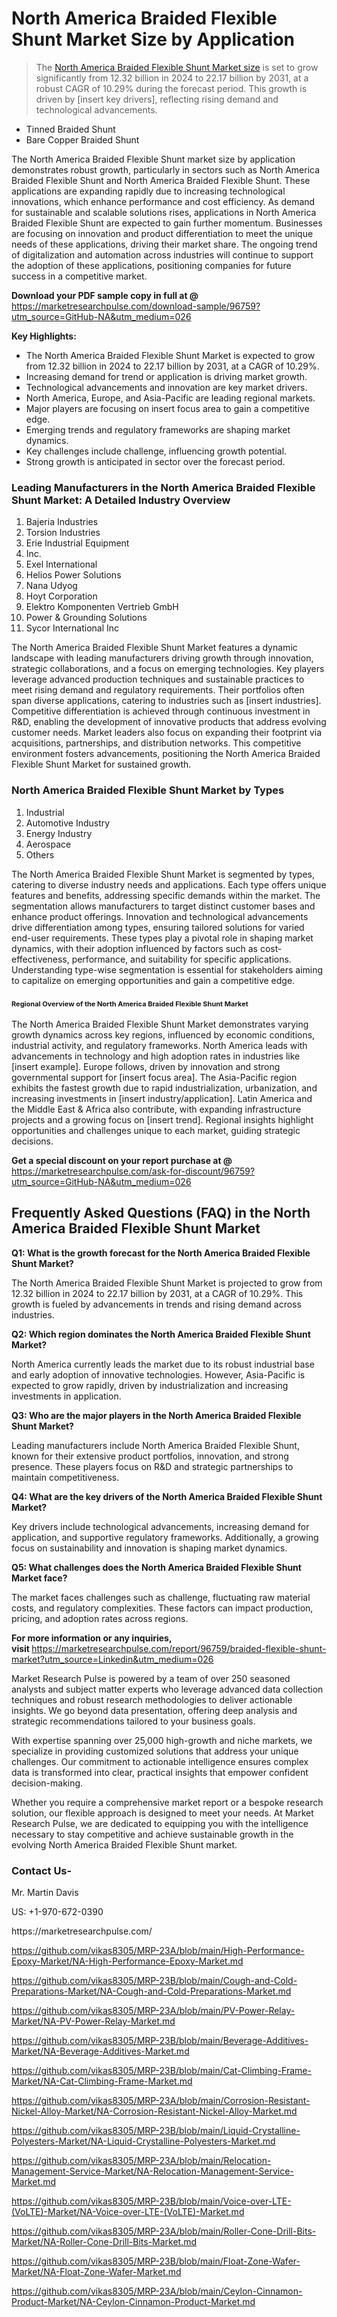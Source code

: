 
<h1>North America Braided Flexible Shunt Market&nbsp;Size by Application</h1><blockquote><p>The <a href="https://marketresearchpulse.com/download-sample/96759?utm_source=GitHub-NA&amp;utm_medium=026">North America Braided Flexible Shunt Market size</a> is set to grow significantly from 12.32 billion in 2024 to 22.17 billion by 2031, at a robust CAGR of 10.29% during the forecast period. This growth is driven by [insert key drivers], reflecting rising demand and technological advancements.</p></blockquote><ul><li>Tinned Braided Shunt<li> Bare Copper Braided Shunt</li></ul><p>The North America Braided Flexible Shunt market size by application demonstrates robust growth, particularly in sectors such as North America Braided Flexible Shunt and North America Braided Flexible Shunt. These applications are expanding rapidly due to increasing technological innovations, which enhance performance and cost efficiency. As demand for sustainable and scalable solutions rises, applications in North America Braided Flexible Shunt are expected to gain further momentum. Businesses are focusing on innovation and product differentiation to meet the unique needs of these applications, driving their market share. The ongoing trend of digitalization and automation across industries will continue to support the adoption of these applications, positioning companies for future success in a competitive market.</p><p><strong>Download your PDF sample copy in full at @ </strong><a href="https://marketresearchpulse.com/download-sample/96759?utm_source=GitHub-NA&amp;utm_medium=026">https://marketresearchpulse.com/download-sample/96759?utm_source=GitHub-NA&amp;utm_medium=026</a></p><p><strong>Key Highlights: </strong></p><ul><li>The North America Braided Flexible Shunt Market is expected to grow from 12.32 billion in 2024 to 22.17 billion by 2031, at a CAGR of 10.29%.</li><li>Increasing demand for trend or application is driving market growth.</li><li>Technological advancements and innovation are key market drivers.</li><li>North America, Europe, and Asia-Pacific are leading regional markets.</li><li>Major players are focusing on insert focus area to gain a competitive edge.</li><li>Emerging trends and regulatory frameworks are shaping market dynamics.</li><li>Key challenges include challenge, influencing growth potential.</li><li>Strong growth is anticipated in sector over the forecast period.</li></ul><h3>Leading Manufacturers in the North America Braided Flexible Shunt Market: A Detailed Industry Overview</h3><ol><li>Bajeria Industries</li><li>Torsion Industries</li><li>Erie Industrial Equipment</li><li>Inc.</li><li>Exel International</li><li>Helios Power Solutions</li><li>Nana Udyog</li><li>Hoyt Corporation</li><li>Elektro Komponenten Vertrieb GmbH</li><li>Power & Grounding Solutions</li><li>Sycor International Inc</li></ol><div class="flex max-w-full flex-col flex-grow"><div class="min-h-8 text-message flex w-full flex-col items-end gap-2 whitespace-normal break-words [.text-message+&amp;]:mt-5" dir="auto" data-message-author-role="assistant" data-message-id="fd8432e4-4910-450d-b182-61b7bfb0a01f" data-message-model-slug="gpt-4o"><div class="flex w-full flex-col gap-1 empty:hidden first:pt-[3px]"><div class="markdown prose w-full break-words dark:prose-invert light"><p>The North America Braided Flexible Shunt Market features a dynamic landscape with leading manufacturers driving growth through innovation, strategic collaborations, and a focus on emerging technologies. Key players leverage advanced production techniques and sustainable practices to meet rising demand and regulatory requirements. Their portfolios often span diverse applications, catering to industries such as [insert industries]. Competitive differentiation is achieved through continuous investment in R&amp;D, enabling the development of innovative products that address evolving customer needs. Market leaders also focus on expanding their footprint via acquisitions, partnerships, and distribution networks. This competitive environment fosters advancements, positioning the North America Braided Flexible Shunt Market for sustained growth.</p></div></div></div></div><h3>North America Braided Flexible Shunt Market by Types</h3><ol><li>Industrial<li> Automotive Industry<li> Energy Industry<li> Aerospace<li> Others</li></ol><div class="flex max-w-full flex-col flex-grow"><div class="min-h-8 text-message flex w-full flex-col items-end gap-2 whitespace-normal break-words [.text-message+&amp;]:mt-5" dir="auto" data-message-author-role="assistant" data-message-id="084470be-0bb7-4664-bddf-5156b4f41249" data-message-model-slug="gpt-4o-mini"><div class="flex w-full flex-col gap-1 empty:hidden first:pt-[3px]"><div class="markdown prose w-full break-words dark:prose-invert light"><p>The North America Braided Flexible Shunt Market is segmented by types, catering to diverse industry needs and applications. Each type offers unique features and benefits, addressing specific demands within the market. The segmentation allows manufacturers to target distinct customer bases and enhance product offerings. Innovation and technological advancements drive differentiation among types, ensuring tailored solutions for varied end-user requirements. These types play a pivotal role in shaping market dynamics, with their adoption influenced by factors such as cost-effectiveness, performance, and suitability for specific applications. Understanding type-wise segmentation is essential for stakeholders aiming to capitalize on emerging opportunities and gain a competitive edge.</p></div></div></div></div><h3><span style="font-size: 11px;">Regional Overview of the North America Braided Flexible Shunt Market</span></h3><div class="flex max-w-full flex-col flex-grow"><div class="min-h-8 text-message flex w-full flex-col items-end gap-2 whitespace-normal break-words [.text-message+&amp;]:mt-5" dir="auto" data-message-author-role="assistant" data-message-id="e9038762-ce64-4e30-91c9-9bd413514231" data-message-model-slug="gpt-4o-mini"><div class="flex w-full flex-col gap-1 empty:hidden first:pt-[3px]"><div class="markdown prose w-full break-words dark:prose-invert light"><p>The North America Braided Flexible Shunt Market demonstrates varying growth dynamics across key regions, influenced by economic conditions, industrial activity, and regulatory frameworks. North America leads with advancements in technology and high adoption rates in industries like [insert example]. Europe follows, driven by innovation and strong governmental support for [insert focus area]. The Asia-Pacific region exhibits the fastest growth due to rapid industrialization, urbanization, and increasing investments in [insert industry/application]. Latin America and the Middle East &amp; Africa also contribute, with expanding infrastructure projects and a growing focus on [insert trend]. Regional insights highlight opportunities and challenges unique to each market, guiding strategic decisions.</p></div></div></div></div><p><strong>Get a special discount on your report purchase at @ </strong><a href="https://marketresearchpulse.com/ask-for-discount/96759?utm_source=GitHub-NA&amp;utm_medium=026">https://marketresearchpulse.com/ask-for-discount/96759?utm_source=GitHub-NA&amp;utm_medium=026</a></p><h2>Frequently Asked Questions (FAQ) in the North America Braided Flexible Shunt Market</h2><p><strong>Q1: What is the growth forecast for the North America Braided Flexible Shunt Market?</strong></p><p>The North America Braided Flexible Shunt Market is projected to grow from 12.32 billion in 2024 to 22.17 billion by 2031, at a CAGR of 10.29%. This growth is fueled by advancements in trends and rising demand across industries.</p><p><strong>Q2: Which region dominates the North America Braided Flexible Shunt Market?</strong></p><p>North America currently leads the market due to its robust industrial base and early adoption of innovative technologies. However, Asia-Pacific is expected to grow rapidly, driven by industrialization and increasing investments in application.</p><p><strong>Q3: Who are the major players in the North America Braided Flexible Shunt Market?</strong></p><p>Leading manufacturers include North America Braided Flexible Shunt, known for their extensive product portfolios, innovation, and strong presence. These players focus on R&amp;D and strategic partnerships to maintain competitiveness.</p><p><strong>Q4: What are the key drivers of the North America Braided Flexible Shunt Market?</strong></p><p>Key drivers include technological advancements, increasing demand for application, and supportive regulatory frameworks. Additionally, a growing focus on sustainability and innovation is shaping market dynamics.</p><p><strong>Q5: What challenges does the North America Braided Flexible Shunt Market face?</strong></p><p>The market faces challenges such as challenge, fluctuating raw material costs, and regulatory complexities. These factors can impact production, pricing, and adoption rates across regions.</p><p><strong>For more information or any inquiries, visit&nbsp;</strong><a href="https://marketresearchpulse.com/report/96759/braided-flexible-shunt-market?utm_source=Linkedin&utm_medium=026">https://marketresearchpulse.com/report/96759/braided-flexible-shunt-market?utm_source=Linkedin&utm_medium=026</a></p><p>Market Research Pulse is powered by a team of over 250 seasoned analysts and subject matter experts who leverage advanced data collection techniques and robust research methodologies to deliver actionable insights. We go beyond data presentation, offering deep analysis and strategic recommendations tailored to your business goals.</p><p>With expertise spanning over 25,000 high-growth and niche markets, we specialize in providing customized solutions that address your unique challenges. Our commitment to actionable intelligence ensures complex data is transformed into clear, practical insights that empower confident decision-making.</p><p>Whether you require a comprehensive market report or a bespoke research solution, our flexible approach is designed to meet your needs. At Market Research Pulse, we are dedicated to equipping you with the intelligence necessary to stay competitive and achieve sustainable growth in the evolving North America Braided Flexible Shunt market.</p><h3><strong>Contact Us-</strong></h3><p>Mr. Martin Davis</p><p>US: +1-970-672-0390</p><p>https://marketresearchpulse.com/</p><p><a href="https://github.com/vikas8305/MRP-23A/blob/main/High-Performance-Epoxy-Market/NA-High-Performance-Epoxy-Market.md">https://github.com/vikas8305/MRP-23A/blob/main/High-Performance-Epoxy-Market/NA-High-Performance-Epoxy-Market.md</a></p><p><a href="https://github.com/vikas8305/MRP-23B/blob/main/Cough-and-Cold-Preparations-Market/NA-Cough-and-Cold-Preparations-Market.md">https://github.com/vikas8305/MRP-23B/blob/main/Cough-and-Cold-Preparations-Market/NA-Cough-and-Cold-Preparations-Market.md</a></p><p><a href="https://github.com/vikas8305/MRP-23A/blob/main/PV-Power-Relay-Market/NA-PV-Power-Relay-Market.md">https://github.com/vikas8305/MRP-23A/blob/main/PV-Power-Relay-Market/NA-PV-Power-Relay-Market.md</a></p><p><a href="https://github.com/vikas8305/MRP-23B/blob/main/Beverage-Additives-Market/NA-Beverage-Additives-Market.md">https://github.com/vikas8305/MRP-23B/blob/main/Beverage-Additives-Market/NA-Beverage-Additives-Market.md</a></p><p><a href="https://github.com/vikas8305/MRP-23B/blob/main/Cat-Climbing-Frame-Market/NA-Cat-Climbing-Frame-Market.md">https://github.com/vikas8305/MRP-23B/blob/main/Cat-Climbing-Frame-Market/NA-Cat-Climbing-Frame-Market.md</a></p><p><a href="https://github.com/vikas8305/MRP-23A/blob/main/Corrosion-Resistant-Nickel-Alloy-Market/NA-Corrosion-Resistant-Nickel-Alloy-Market.md">https://github.com/vikas8305/MRP-23A/blob/main/Corrosion-Resistant-Nickel-Alloy-Market/NA-Corrosion-Resistant-Nickel-Alloy-Market.md</a></p><p><a href="https://github.com/vikas8305/MRP-23B/blob/main/Liquid-Crystalline-Polyesters-Market/NA-Liquid-Crystalline-Polyesters-Market.md">https://github.com/vikas8305/MRP-23B/blob/main/Liquid-Crystalline-Polyesters-Market/NA-Liquid-Crystalline-Polyesters-Market.md</a></p><p><a href="https://github.com/vikas8305/MRP-23A/blob/main/Relocation-Management-Service-Market/NA-Relocation-Management-Service-Market.md">https://github.com/vikas8305/MRP-23A/blob/main/Relocation-Management-Service-Market/NA-Relocation-Management-Service-Market.md</a></p><p><a href="https://github.com/vikas8305/MRP-23B/blob/main/Voice-over-LTE-(VoLTE)-Market/NA-Voice-over-LTE-(VoLTE)-Market.md">https://github.com/vikas8305/MRP-23B/blob/main/Voice-over-LTE-(VoLTE)-Market/NA-Voice-over-LTE-(VoLTE)-Market.md</a></p><p><a href="https://github.com/vikas8305/MRP-23A/blob/main/Roller-Cone-Drill-Bits-Market/NA-Roller-Cone-Drill-Bits-Market.md">https://github.com/vikas8305/MRP-23A/blob/main/Roller-Cone-Drill-Bits-Market/NA-Roller-Cone-Drill-Bits-Market.md</a></p><p><a href="https://github.com/vikas8305/MRP-23B/blob/main/Float-Zone-Wafer-Market/NA-Float-Zone-Wafer-Market.md">https://github.com/vikas8305/MRP-23B/blob/main/Float-Zone-Wafer-Market/NA-Float-Zone-Wafer-Market.md</a></p><p><a href="https://github.com/vikas8305/MRP-23A/blob/main/Ceylon-Cinnamon-Product-Market/NA-Ceylon-Cinnamon-Product-Market.md">https://github.com/vikas8305/MRP-23A/blob/main/Ceylon-Cinnamon-Product-Market/NA-Ceylon-Cinnamon-Product-Market.md</a></p>
